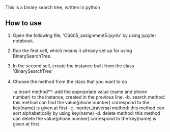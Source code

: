 This is a binary search tree, written in python

## How to use
1. Open the following file, 'CS605_assignment5.ipynb' by using jupyter notebook.
2. Run the first cell, which means it already set up for using BinarySearchTree.
3. In the second sell, create the instance built from the class 'BinarySearchTree'
4. Choose the method from the class that you want to do　　

   -a.insert method**: add the appropriate value (name and phone number) to the instance, created in the previous line.
   -b. search method: this method can find the value(phone number) correspond to the key(name) is given at first
   -c. inorder_traversal method: this method can sort alphabetically by using key(name)
   -d. delete method: this method can delete the value(phone number) correspond to the key(name) is given at first
